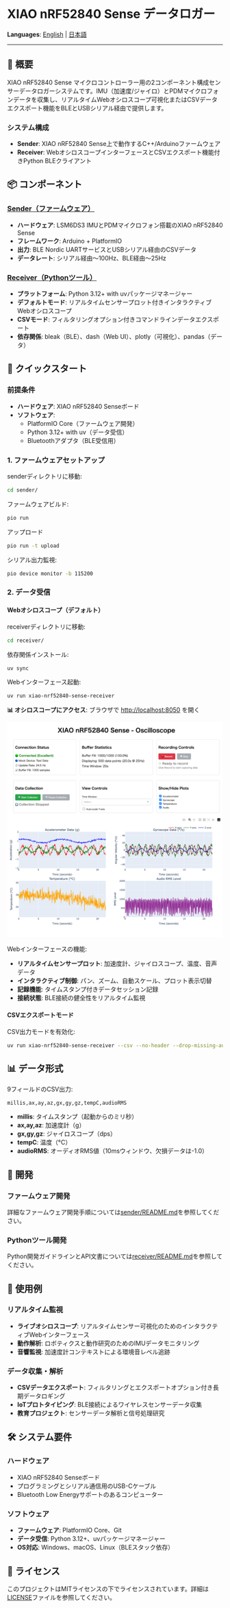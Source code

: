 # XIAO nRF52840 Sense データロガー

<!-- Language Switcher -->

**Languages**: [English](./README.md) | [日本語](./README.ja.md)

---

## 🚀 概要

XIAO nRF52840 Sense マイクロコントローラー用の2コンポーネント構成センサーデータロガーシステムです。IMU（加速度/ジャイロ）とPDMマイクロフォンデータを収集し、リアルタイムWebオシロスコープ可視化またはCSVデータエクスポート機能をBLEとUSBシリアル経由で提供します。

### システム構成

- **Sender**: XIAO nRF52840 Sense上で動作するC++/Arduinoファームウェア
- **Receiver**: WebオシロスコープインターフェースとCSVエクスポート機能付きPython BLEクライアント

## 📦 コンポーネント

### [Sender（ファームウェア）](./sender/)

- **ハードウェア**: LSM6DS3 IMUとPDMマイクロフォン搭載のXIAO nRF52840 Sense
- **フレームワーク**: Arduino + PlatformIO
- **出力**: BLE Nordic UARTサービスとUSBシリアル経由のCSVデータ
- **データレート**: シリアル経由〜100Hz、BLE経由〜25Hz

### [Receiver（Pythonツール）](./receiver/)

- **プラットフォーム**: Python 3.12+ with uvパッケージマネージャー
- **デフォルトモード**: リアルタイムセンサープロット付きインタラクティブWebオシロスコープ
- **CSVモード**: フィルタリングオプション付きコマンドラインデータエクスポート
- **依存関係**: bleak（BLE）、dash（Web UI）、plotly（可視化）、pandas（データ）

## 🚀 クイックスタート

### 前提条件

- **ハードウェア**: XIAO nRF52840 Senseボード
- **ソフトウェア**:
  - PlatformIO Core（ファームウェア開発）
  - Python 3.12+ with uv（データ受信）
  - Bluetoothアダプタ（BLE受信用）

### 1. ファームウェアセットアップ

senderディレクトリに移動:

```bash
cd sender/
```

ファームウェアビルド:

```bash
pio run
```

アップロード

```bash
pio run -t upload
```

シリアル出力監視:

```bash
pio device monitor -b 115200
```

### 2. データ受信

#### Webオシロスコープ（デフォルト）

receiverディレクトリに移動:

```bash
cd receiver/
```

依存関係インストール:

```bash
uv sync
```

Webインターフェース起動:

```bash
uv run xiao-nrf52840-sense-receiver
```

**📊 オシロスコープにアクセス**: ブラウザで [http://localhost:8050](http://localhost:8050) を開く

![オシロスコープインターフェース](./receiver/images/oscilloscope-screenshot.png)

Webインターフェースの機能:

- **リアルタイムセンサープロット**: 加速度計、ジャイロスコープ、温度、音声データ
- **インタラクティブ制御**: パン、ズーム、自動スケール、プロット表示切替
- **記録機能**: タイムスタンプ付きデータセッション記録
- **接続状態**: BLE接続の健全性をリアルタイム監視

#### CSVエクスポートモード

CSV出力モードを有効化:

```bash
uv run xiao-nrf52840-sense-receiver --csv --no-header --drop-missing-audio
```

## 📊 データ形式

9フィールドのCSV出力:

```
millis,ax,ay,az,gx,gy,gz,tempC,audioRMS
```

- **millis**: タイムスタンプ（起動からのミリ秒）
- **ax,ay,az**: 加速度計（g）
- **gx,gy,gz**: ジャイロスコープ（dps）
- **tempC**: 温度（°C）
- **audioRMS**: オーディオRMS値（10msウィンドウ、欠損データは-1.0）

## 🔧 開発

### ファームウェア開発

詳細なファームウェア開発手順については[sender/README.md](./sender/README.md)を参照してください。

### Pythonツール開発

Python開発ガイドラインとAPI文書については[receiver/README.md](./receiver/README.md)を参照してください。

## 🎯 使用例

### リアルタイム監視

- **ライブオシロスコープ**: リアルタイムセンサー可視化のためのインタラクティブWebインターフェース
- **動作解析**: ロボティクスと動作研究のためのIMUデータモニタリング
- **音響監視**: 加速度計コンテキストによる環境音レベル追跡

### データ収集・解析

- **CSVデータエクスポート**: フィルタリングとエクスポートオプション付き長期データロギング
- **IoTプロトタイピング**: BLE接続によるワイヤレスセンサーデータ収集
- **教育プロジェクト**: センサーデータ解析と信号処理研究

## 🛠 システム要件

### ハードウェア

- XIAO nRF52840 Senseボード
- プログラミングとシリアル通信用のUSB-Cケーブル
- Bluetooth Low Energyサポートのあるコンピューター

### ソフトウェア

- **ファームウェア**: PlatformIO Core、Git
- **データ受信**: Python 3.12+、uvパッケージマネージャー
- **OS対応**: Windows、macOS、Linux（BLEスタック依存）

## 📄 ライセンス

このプロジェクトはMITライセンスの下でライセンスされています。詳細は[LICENSE](LICENSE)ファイルを参照してください。
